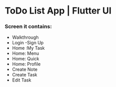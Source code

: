 <h1>
        ToDo List App | Flutter UI
    </h1>
     <h3>
        Screen it contains:
    </h3>
    <ul>
        <li>
            Walkthrough
        </li>
        <li>
            Login -Sign Up
        </li>
        <li>
            Home :My Task
        </li>
        <li>
            Home: Menu
        </li>
        <li>
            Home: Quick
        </li>
        <li>
            Home: Profile
        </li>
        <li>
            Create Note
        </li>
        <li>
            Create Task
        </li>
        <li>
            Edit Task
        </li>
    </ul>
